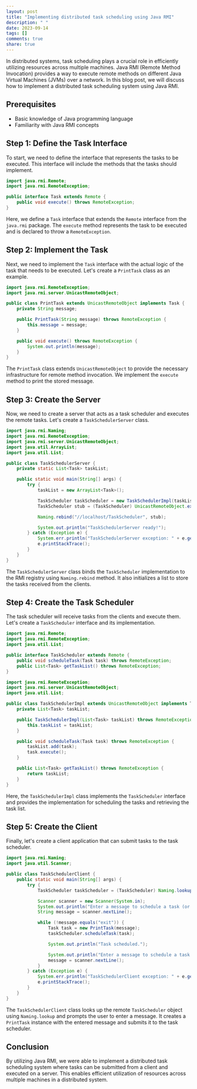 ```yaml
---
layout: post
title: "Implementing distributed task scheduling using Java RMI"
description: " "
date: 2023-09-14
tags: []
comments: true
share: true
---
```


In distributed systems, task scheduling plays a crucial role in efficiently utilizing resources across multiple machines. Java RMI (Remote Method Invocation) provides a way to execute remote methods on different Java Virtual Machines (JVMs) over a network. In this blog post, we will discuss how to implement a distributed task scheduling system using Java RMI.

## Prerequisites
- Basic knowledge of Java programming language
- Familiarity with Java RMI concepts

## Step 1: Define the Task Interface
To start, we need to define the interface that represents the tasks to be executed. This interface will include the methods that the tasks should implement.

```java
import java.rmi.Remote;
import java.rmi.RemoteException;

public interface Task extends Remote {
    public void execute() throws RemoteException;
}
```

Here, we define a `Task` interface that extends the `Remote` interface from the `java.rmi` package. The `execute` method represents the task to be executed and is declared to throw a `RemoteException`.

## Step 2: Implement the Task
Next, we need to implement the `Task` interface with the actual logic of the task that needs to be executed. Let's create a `PrintTask` class as an example.

```java
import java.rmi.RemoteException;
import java.rmi.server.UnicastRemoteObject;

public class PrintTask extends UnicastRemoteObject implements Task {
    private String message;

    public PrintTask(String message) throws RemoteException {
        this.message = message;
    }

    public void execute() throws RemoteException {
        System.out.println(message);
    }
}
```

The `PrintTask` class extends `UnicastRemoteObject` to provide the necessary infrastructure for remote method invocation. We implement the `execute` method to print the stored message.

## Step 3: Create the Server
Now, we need to create a server that acts as a task scheduler and executes the remote tasks. Let's create a `TaskSchedulerServer` class.

```java
import java.rmi.Naming;
import java.rmi.RemoteException;
import java.rmi.server.UnicastRemoteObject;
import java.util.ArrayList;
import java.util.List;

public class TaskSchedulerServer {
    private static List<Task> taskList;

    public static void main(String[] args) {
        try {
            taskList = new ArrayList<Task>();

            TaskScheduler taskScheduler = new TaskSchedulerImpl(taskList);
            TaskScheduler stub = (TaskScheduler) UnicastRemoteObject.exportObject(taskScheduler, 0);

            Naming.rebind("//localhost/TaskScheduler", stub);

            System.out.println("TaskSchedulerServer ready!");
        } catch (Exception e) {
            System.err.println("TaskSchedulerServer exception: " + e.getMessage());
            e.printStackTrace();
        }
    }
}
```

The `TaskSchedulerServer` class binds the `TaskScheduler` implementation to the RMI registry using `Naming.rebind` method. It also initializes a list to store the tasks received from the clients.

## Step 4: Create the Task Scheduler
The task scheduler will receive tasks from the clients and execute them. Let's create a `TaskScheduler` interface and its implementation.

```java
import java.rmi.Remote;
import java.rmi.RemoteException;
import java.util.List;

public interface TaskScheduler extends Remote {
    public void scheduleTask(Task task) throws RemoteException;
    public List<Task> getTaskList() throws RemoteException;
}
```

```java
import java.rmi.RemoteException;
import java.rmi.server.UnicastRemoteObject;
import java.util.List;

public class TaskSchedulerImpl extends UnicastRemoteObject implements TaskScheduler {
    private List<Task> taskList;

    public TaskSchedulerImpl(List<Task> taskList) throws RemoteException {
        this.taskList = taskList;
    }

    public void scheduleTask(Task task) throws RemoteException {
        taskList.add(task);
        task.execute();
    }

    public List<Task> getTaskList() throws RemoteException {
        return taskList;
    }
}
```

Here, the `TaskSchedulerImpl` class implements the `TaskScheduler` interface and provides the implementation for scheduling the tasks and retrieving the task list.

## Step 5: Create the Client
Finally, let's create a client application that can submit tasks to the task scheduler. 

```java
import java.rmi.Naming;
import java.util.Scanner;

public class TaskSchedulerClient {
    public static void main(String[] args) {
        try {
            TaskScheduler taskScheduler = (TaskScheduler) Naming.lookup("//localhost/TaskScheduler");

            Scanner scanner = new Scanner(System.in);
            System.out.println("Enter a message to schedule a task (or 'exit' to quit):");
            String message = scanner.nextLine();

            while (!message.equals("exit")) {
                Task task = new PrintTask(message);
                taskScheduler.scheduleTask(task);

                System.out.println("Task scheduled.");

                System.out.println("Enter a message to schedule a task (or 'exit' to quit):");
                message = scanner.nextLine();
            }
        } catch (Exception e) {
            System.err.println("TaskSchedulerClient exception: " + e.getMessage());
            e.printStackTrace();
        }
    }
}
```

The `TaskSchedulerClient` class looks up the remote `TaskScheduler` object using `Naming.lookup` and prompts the user to enter a message. It creates a `PrintTask` instance with the entered message and submits it to the task scheduler.

## Conclusion
By utilizing Java RMI, we were able to implement a distributed task scheduling system where tasks can be submitted from a client and executed on a server. This enables efficient utilization of resources across multiple machines in a distributed system.